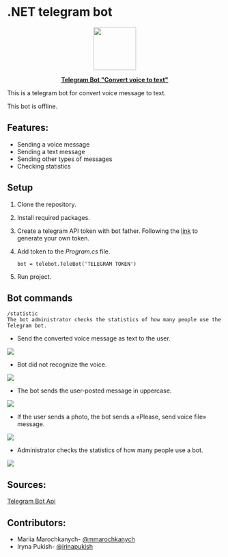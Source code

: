 # .NET telegram bot
<a href="https://t.me/voiceeeeeeeeeeeeee_bot"> <div align="center">
<img src="https://ozonetel.com/wp-content/uploads/2021/02/voicebot.jpg" width="100" height="100" />

<b> Telegram Bot "Convert voice to text"</b> 
</div></a>

This is a telegram bot for convert voice message to text.


This bot is offline. 
## Features:
* Sending a voice message
* Sending a text message
* Sending other types of messages
* Checking statistics


## Setup
1. Clone the repository.
2. Install required  packages. 
3. Create a telegram API token with bot father. Following the [link](https://medium.com/shibinco/create-a-telegram-bot-using-botfather-and-get-the-api-token-900ba00e0f39) to generate your own token.
4. Add token to the *Program.cs* file.

     `bot = telebot.TeleBot('TELEGRAM TOKEN')`
5. Run project.

## Bot commands
```
/statistic
The bot administrator checks the statistics of how many people use the Telegram bot.

```
*  Send the converted voice message as text to the user.

![](https://media.giphy.com/media/xGQo0wW4F494UCzDYl/giphy.gif)

*  Bot did not recognize the voice.

![](https://media.giphy.com/media/XWjK4iEZISN0bgBizH/giphy.gif)

*  The bot sends the user-posted message in uppercase.

![](https://media.giphy.com/media/ONRF6CsZRLMqbohApk/giphy.gif)

* If the user sends a photo, the bot sends a «Please, send voice file» message.

![](https://media.giphy.com/media/UjjZsWgkbFoduz9217/giphy.gif)

* Administrator checks the statistics of how many people use a bot.

![](https://media.giphy.com/media/ls9YSjXL7jjACAZtiA/giphy.gif)
## Sources:
[Telegram Bot Api](https://core.telegram.org/bots/api)


## Contributors:

- Mariia Marochkanych- [@mmarochkanych](https://github.com/mmarochkanych)
- Iryna Pukish- [@irinapukish](https://github.com/irinapukish)

